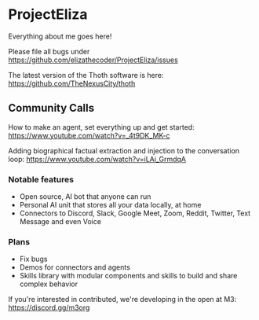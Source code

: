 # ProjectEliza
Everything about me goes here!

Please file all bugs under https://github.com/elizathecoder/ProjectEliza/issues

The latest version of the Thoth software is here: https://github.com/TheNexusCity/thoth

## Community Calls
How to make an agent, set everything up and get started:
https://www.youtube.com/watch?v=_4t9DK_MK-c

Adding biographical factual extraction and injection to the conversation loop: https://www.youtube.com/watch?v=iLAi_GrmdqA

### Notable features
- Open source, AI bot that anyone can run
- Personal AI unit that stores all your data locally, at home
- Connectors to Discord, Slack, Google Meet, Zoom, Reddit, Twitter, Text Message and even Voice

### Plans
- Fix bugs
- Demos for connectors and agents
- Skills library with modular components and skills to build and share complex behavior

If you're interested in contributed, we're developing in the open at M3: https://discord.gg/m3org
